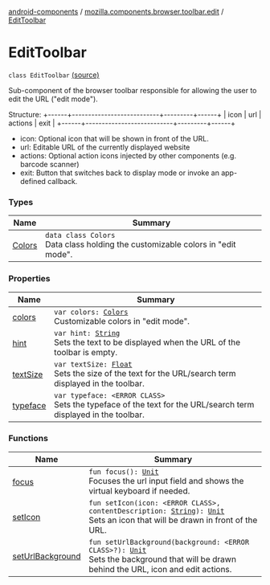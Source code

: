 [android-components](../../index.md) / [mozilla.components.browser.toolbar.edit](../index.md) / [EditToolbar](./index.md)

# EditToolbar

`class EditToolbar` [(source)](https://github.com/mozilla-mobile/android-components/blob/master/components/browser/toolbar/src/main/java/mozilla/components/browser/toolbar/edit/EditToolbar.kt#L51)

Sub-component of the browser toolbar responsible for allowing the user to edit the URL ("edit mode").

Structure:
+------+---------------------------+---------+------+
| icon |           url             | actions | exit |
+------+---------------------------+---------+------+

* icon: Optional icon that will be shown in front of the URL.
* url: Editable URL of the currently displayed website
* actions: Optional action icons injected by other components (e.g. barcode scanner)
* exit: Button that switches back to display mode or invoke an app-defined callback.

### Types

| Name | Summary |
|---|---|
| [Colors](-colors/index.md) | `data class Colors`<br>Data class holding the customizable colors in "edit mode". |

### Properties

| Name | Summary |
|---|---|
| [colors](colors.md) | `var colors: `[`Colors`](-colors/index.md)<br>Customizable colors in "edit mode". |
| [hint](hint.md) | `var hint: `[`String`](https://kotlinlang.org/api/latest/jvm/stdlib/kotlin/-string/index.html)<br>Sets the text to be displayed when the URL of the toolbar is empty. |
| [textSize](text-size.md) | `var textSize: `[`Float`](https://kotlinlang.org/api/latest/jvm/stdlib/kotlin/-float/index.html)<br>Sets the size of the text for the URL/search term displayed in the toolbar. |
| [typeface](typeface.md) | `var typeface: <ERROR CLASS>`<br>Sets the typeface of the text for the URL/search term displayed in the toolbar. |

### Functions

| Name | Summary |
|---|---|
| [focus](focus.md) | `fun focus(): `[`Unit`](https://kotlinlang.org/api/latest/jvm/stdlib/kotlin/-unit/index.html)<br>Focuses the url input field and shows the virtual keyboard if needed. |
| [setIcon](set-icon.md) | `fun setIcon(icon: <ERROR CLASS>, contentDescription: `[`String`](https://kotlinlang.org/api/latest/jvm/stdlib/kotlin/-string/index.html)`): `[`Unit`](https://kotlinlang.org/api/latest/jvm/stdlib/kotlin/-unit/index.html)<br>Sets an icon that will be drawn in front of the URL. |
| [setUrlBackground](set-url-background.md) | `fun setUrlBackground(background: <ERROR CLASS>?): `[`Unit`](https://kotlinlang.org/api/latest/jvm/stdlib/kotlin/-unit/index.html)<br>Sets the background that will be drawn behind the URL, icon and edit actions. |
